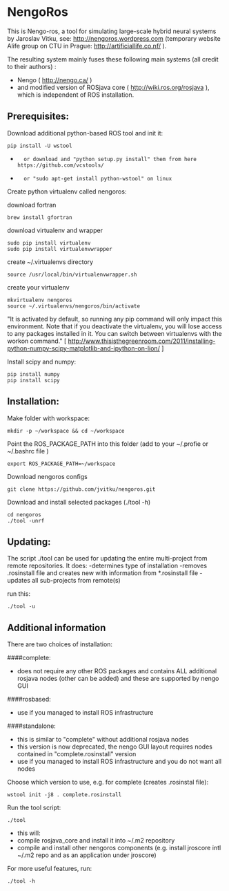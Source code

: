 NengoRos
=========


This is Nengo-ros, a tool for simulating large-scale hybrid neural systems by Jaroslav Vitku, see: http://nengoros.wordpress.com (temporary website Alife group on CTU in Prague: http://artificiallife.co.nf/ ). 

The resulting system mainly fuses these following main systems (all credit to their authors) :

* Nengo ( http://nengo.ca/ ) 
* and modified version of ROSjava core ( http://wiki.ros.org/rosjava ), which is independent of ROS installation.



Prerequisites:
-------------
Download additional python-based ROS tool and init it:

	pip install -U wstool
	
* 		or download and "python setup.py install" them from here https://github.com/vcstools/
* 		or "sudo apt-get install python-wstool" on linux

Create python virtualenv called nengoros:

download fortran

	brew install gfortran

download virtualenv and wrapper

	sudo pip install virtualenv
	sudo pip install virtualenvwrapper

create ~/.virtualenvs directory

	source /usr/local/bin/virtualenvwrapper.sh 
	
create your virtualenv

	mkvirtualenv nengoros
	source ~/.virtualenvs/nengoros/bin/activate
 
	
"It is activated by default, so running any pip command will only impact this environment. Note that if you deactivate the virtualenv, you will lose access to any packages installed in it. You can switch between virtualenvs with the workon command." [ http://www.thisisthegreenroom.com/2011/installing-python-numpy-scipy-matplotlib-and-ipython-on-lion/ ]


Install scipy and numpy:

	pip install numpy	
	pip install scipy


Installation:
--------------

Make folder with workspace:

	mkdir -p ~/workspace && cd ~/workspace
	
Point the ROS\_PACKAGE_PATH into this folder (add to your ~/.profie or ~/.bashrc file )

	export ROS_PACKAGE_PATH=~/workspace
	
Download nengoros configs

	git clone https://github.com/jvitku/nengoros.git
	
Download and install selected packages (./tool -h)

	cd nengoros
	./tool -unrf



Updating:
--------

The script ./tool can be used for updating the entire multi-project from remote repositories. It does:
	-determines type of installation
	-removes .rosinstall file and creates new with information from *.rosinstall file
	-updates all sub-projects from remote(s)

run this:

	./tool -u
	
	
	
Additional information
-----------------------

There are two choices of installation:

####complete:
*	does not require any other ROS packages and contains ALL additional rosjava nodes (other can be added) and these are supported by nengo GUI

####rosbased:
*	use if you managed to install ROS infrastructure
		
####standalone:   
*	this is similar to "complete" without additional rosjava nodes
*	this version is now deprecated, the nengo GUI layout requires nodes contained in "complete.rosinstall" version
*	use if you managed to install ROS infrastructure and you do not want all nodes 


		
Choose which version to use, e.g. for complete (creates .rosinstal file):

	wstool init -j8 . complete.rosinstall

Run the tool script:

	./tool
*	this will:
*	compile rosjava_core and install it into ~/.m2 repository
*	compile and install other nengoros components (e.g. install jroscore intl ~/.m2 repo and as an application under jroscore)


For more useful features, run:

	./tool -h
